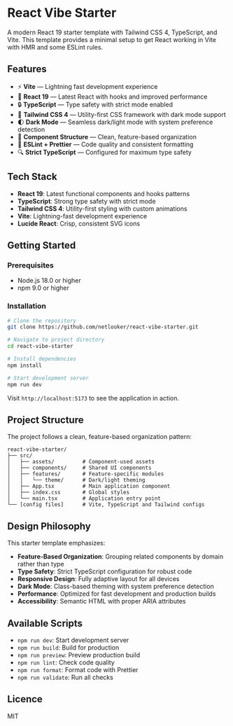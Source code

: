 # React Vibe Starter

A modern React 19 starter template with Tailwind CSS 4, TypeScript, and Vite. This template provides a minimal setup to get React working in Vite with HMR and some ESLint rules.

## Features

- ⚡ **Vite** — Lightning fast development experience
- 🔄 **React 19** — Latest React with hooks and improved performance
- 🔒 **TypeScript** — Type safety with strict mode enabled
- 🎨 **Tailwind CSS 4** — Utility-first CSS framework with dark mode support
- 🌓 **Dark Mode** — Seamless dark/light mode with system preference detection
- 🧩 **Component Structure** — Clean, feature-based organization
- 🧹 **ESLint + Prettier** — Code quality and consistent formatting
- 🔍 **Strict TypeScript** — Configured for maximum type safety

## Tech Stack

- **React 19**: Latest functional components and hooks patterns
- **TypeScript**: Strong type safety with strict mode
- **Tailwind CSS 4**: Utility-first styling with custom animations
- **Vite**: Lightning-fast development experience
- **Lucide React**: Crisp, consistent SVG icons

## Getting Started

### Prerequisites

- Node.js 18.0 or higher
- npm 9.0 or higher

### Installation

```bash
# Clone the repository
git clone https://github.com/netlooker/react-vibe-starter.git

# Navigate to project directory
cd react-vibe-starter

# Install dependencies
npm install

# Start development server
npm run dev
```

Visit `http://localhost:5173` to see the application in action.

## Project Structure

The project follows a clean, feature-based organization pattern:

```
react-vibe-starter/
├── src/
│   ├── assets/         # Component-used assets
│   ├── components/     # Shared UI components
│   ├── features/       # Feature-specific modules
│   │   └── theme/      # Dark/light theming
│   ├── App.tsx         # Main application component
│   ├── index.css       # Global styles
│   └── main.tsx        # Application entry point
└── [config files]      # Vite, TypeScript and Tailwind configs
```

## Design Philosophy

This starter template emphasizes:

- **Feature-Based Organization**: Grouping related components by domain rather than type
- **Type Safety**: Strict TypeScript configuration for robust code
- **Responsive Design**: Fully adaptive layout for all devices
- **Dark Mode**: Class-based theming with system preference detection
- **Performance**: Optimized for fast development and production builds
- **Accessibility**: Semantic HTML with proper ARIA attributes

## Available Scripts

- `npm run dev`: Start development server
- `npm run build`: Build for production
- `npm run preview`: Preview production build
- `npm run lint`: Check code quality
- `npm run format`: Format code with Prettier
- `npm run validate`: Run all checks

## Licence

MIT
